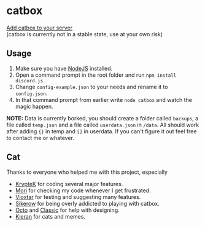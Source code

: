 # catbox

[Add catbox to your server](https://discordapp.com/oauth2/authorize?client_id=538350337803812885&permissions=8&scope=bot)  
(catbox is currently not in a stable state, use at your own risk)

## Usage

1. Make sure you have [NodeJS](https://nodejs.org/en/download/) installed.
2. Open a command prompt in the root folder and run `npm install discord.js`
3. Change `config-example.json` to your needs and rename it to `config.json`.
4. In that command prompt from earlier write `node catbox` and watch the magic happen.

**NOTE:** Data is currently borked, you should create a folder called `backups`, a file called `temp.json` and a file called `userdata.json` in `/data`. All should work after adding `{}` in temp and `[]` in userdata. If you can't figure it out feel free to contact me or whatever.

## Cat

Thanks to everyone who helped me with this project, especially

- [KrypteK](https://github.com/KrispyteK) for coding several major features.
- [Mori](https://github.com/SamuelMoriarty) for checking my code whenever I get frustrated.
- [Vioxtar](https://github.com/Vioxtar) for testing and suggesting many features.
- [Sikerow](https://github.com/Sikerow) for being overly addicted to playing with catbox.
- [Octo](https://github.com/OctothorpeObelus) and [Classic](https://github.com/BartNixon) for help with designing.
- [Kieran](https://github.com/andyz1) for cats and memes.